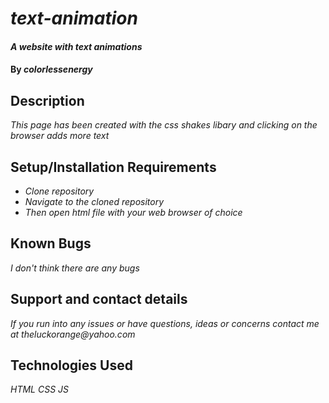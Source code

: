 # _text-animation_

#### _A website with text animations_

#### By _**colorlessenergy**_

## Description

_This page has been created with the css shakes libary and clicking on the browser adds more text_

## Setup/Installation Requirements

* _Clone repository_
* _Navigate to the cloned repository_
* _Then open html file with your web browser of choice_

## Known Bugs

_I don't think there are any bugs_

## Support and contact details

_If you run into any issues or have questions, ideas or concerns contact me at theluckorange@yahoo.com_

## Technologies Used

_HTML_
_CSS_
_JS_
